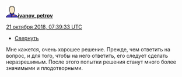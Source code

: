 [![userinfo_v8.svg](../_resources/userinfo_v8.svg)](https://ivanov-petrov.livejournal.com/profile)[**ivanov_petrov**](https://ivanov-petrov.livejournal.com/)

 [21 октября 2018, 07:39:33 UTC](https://ivanov-petrov.livejournal.com/2155902.html?thread=127785598#t127785598)

- [Свернуть](https://ivanov-petrov.livejournal.com/2155902.html?thread=127785598#t127785598)

Мне кажется, очень хорошее решение. Прежде, чем ответить на вопрос, и для того, чтобы на него ответить, его следует сделать неразрешимым. После этого попытки решения станут много более значимыми и плодотворными.

<div style="display: none;">  </div>